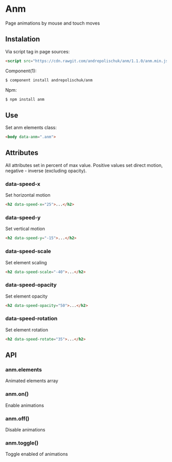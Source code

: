 # Anm

  Page animations by mouse and touch moves

## Instalation

  Via script tag in page sources:

```html
<script src="https://cdn.rawgit.com/andrepolischuk/anm/1.1.0/anm.min.js"></script>
```

  Component(1):

```sh
$ component install andrepolischuk/anm
```

  Npm:

```sh
$ npm install anm
```

## Use

  Set anm elements class:

```html
<body data-anm=".anm">
```

## Attributes

  All attributes set in percent of max value.
  Positive values set direct motion, negative - inverse (excluding opacity).

### data-speed-x

  Set horizontal motion

```html
<h2 data-speed-x="25">...</h2>
```

### data-speed-y

  Set vertical motion

```html
<h2 data-speed-y="-15">...</h2>
```

### data-speed-scale

  Set element scaling

```html
<h2 data-speed-scale="-40">...</h2>
```

### data-speed-opacity

  Set element opacity

```html
<h2 data-speed-opacity="50">...</h2>
```

### data-speed-rotation

  Set element rotation

```html
<h2 data-speed-rotate="35">...</h2>
```

## API

### anm.elements

  Animated elements array

### anm.on()

  Enable animations

### anm.off()

  Disable animations

### anm.toggle()

  Toggle enabled of animations


